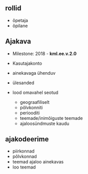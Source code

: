 rollid
---

- õpetaja
- õpilane


## Ajakava

- Milestone: 2018 - **kml.ee.v.2.0**


- Kasutajakonto
- ainekavaga ühenduv
- ülesanded
- lood omavahel seotud
    - geograafiliselt
    - põlvkonniti
    - periooditi
    - teemade/inimõiguste teemade
    - ajaloosündmuste kaudu


ajakodeerime
---
- piirkonnad
- põlvkonnad
- teemad ajaloo ainekavas
- loo teemad
